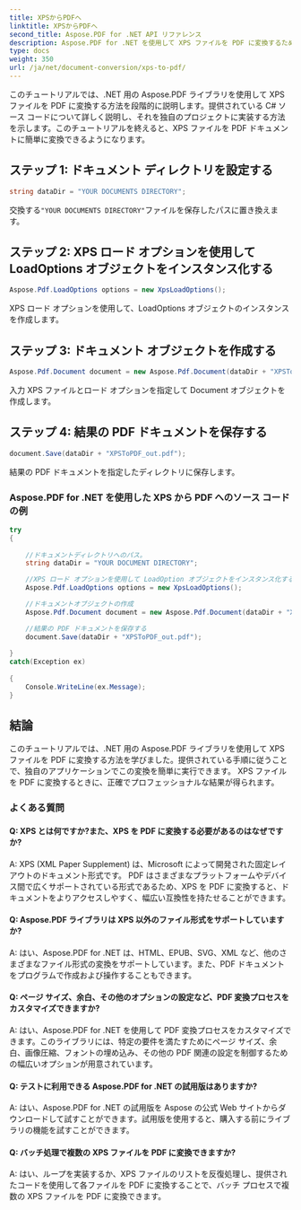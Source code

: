 ```yaml
---
title: XPSからPDFへ
linktitle: XPSからPDFへ
second_title: Aspose.PDF for .NET API リファレンス
description: Aspose.PDF for .NET を使用して XPS ファイルを PDF に変換するためのステップバイステップ ガイド。
type: docs
weight: 350
url: /ja/net/document-conversion/xps-to-pdf/
---
```

このチュートリアルでは、.NET 用の Aspose.PDF ライブラリを使用して XPS ファイルを PDF に変換する方法を段階的に説明します。提供されている C# ソース コードについて詳しく説明し、それを独自のプロジェクトに実装する方法を示します。このチュートリアルを終えると、XPS ファイルを PDF ドキュメントに簡単に変換できるようになります。

## ステップ 1: ドキュメント ディレクトリを設定する
```csharp
string dataDir = "YOUR DOCUMENTS DIRECTORY";
```
交換する`"YOUR DOCUMENTS DIRECTORY"`ファイルを保存したパスに置き換えます。

## ステップ 2: XPS ロード オプションを使用して LoadOptions オブジェクトをインスタンス化する
```csharp
Aspose.Pdf.LoadOptions options = new XpsLoadOptions();
```
XPS ロード オプションを使用して、LoadOptions オブジェクトのインスタンスを作成します。

## ステップ 3: ドキュメント オブジェクトを作成する
```csharp
Aspose.Pdf.Document document = new Aspose.Pdf.Document(dataDir + "XPSToPDF.xps", options);
```
入力 XPS ファイルとロード オプションを指定して Document オブジェクトを作成します。

## ステップ 4: 結果の PDF ドキュメントを保存する
```csharp
document.Save(dataDir + "XPSToPDF_out.pdf");
```
結果の PDF ドキュメントを指定したディレクトリに保存します。

### Aspose.PDF for .NET を使用した XPS から PDF へのソース コードの例

```csharp
try
{
	
	//ドキュメントディレクトリへのパス。
	string dataDir = "YOUR DOCUMENT DIRECTORY";

	//XPS ロード オプションを使用して LoadOption オブジェクトをインスタンス化する
	Aspose.Pdf.LoadOptions options = new XpsLoadOptions();

	//ドキュメントオブジェクトの作成
	Aspose.Pdf.Document document = new Aspose.Pdf.Document(dataDir + "XPSToPDF.xps", options);

	//結果の PDF ドキュメントを保存する
	document.Save(dataDir + "XPSToPDF_out.pdf");
	
}
catch(Exception ex)
   
{
	Console.WriteLine(ex.Message);
}
```

## 結論
このチュートリアルでは、.NET 用の Aspose.PDF ライブラリを使用して XPS ファイルを PDF に変換する方法を学びました。提供されている手順に従うことで、独自のアプリケーションでこの変換を簡単に実行できます。 XPS ファイルを PDF に変換するときに、正確でプロフェッショナルな結果が得られます。

### よくある質問

#### Q: XPS とは何ですか?また、XPS を PDF に変換する必要があるのはなぜですか?

A: XPS (XML Paper Supplement) は、Microsoft によって開発された固定レイアウトのドキュメント形式です。 PDF はさまざまなプラットフォームやデバイス間で広くサポートされている形式であるため、XPS を PDF に変換すると、ドキュメントをよりアクセスしやすく、幅広い互換性を持たせることができます。

#### Q: Aspose.PDF ライブラリは XPS 以外のファイル形式をサポートしていますか?

A: はい、Aspose.PDF for .NET は、HTML、EPUB、SVG、XML など、他のさまざまなファイル形式の変換をサポートしています。また、PDF ドキュメントをプログラムで作成および操作することもできます。

#### Q: ページ サイズ、余白、その他のオプションの設定など、PDF 変換プロセスをカスタマイズできますか?

A: はい、Aspose.PDF for .NET を使用して PDF 変換プロセスをカスタマイズできます。このライブラリには、特定の要件を満たすためにページ サイズ、余白、画像圧縮、フォントの埋め込み、その他の PDF 関連の設定を制御するための幅広いオプションが用意されています。

#### Q: テストに利用できる Aspose.PDF for .NET の試用版はありますか?

A: はい、Aspose.PDF for .NET の試用版を Aspose の公式 Web サイトからダウンロードして試すことができます。試用版を使用すると、購入する前にライブラリの機能を試すことができます。

#### Q: バッチ処理で複数の XPS ファイルを PDF に変換できますか?

A: はい、ループを実装するか、XPS ファイルのリストを反復処理し、提供されたコードを使用して各ファイルを PDF に変換することで、バッチ プロセスで複数の XPS ファイルを PDF に変換できます。